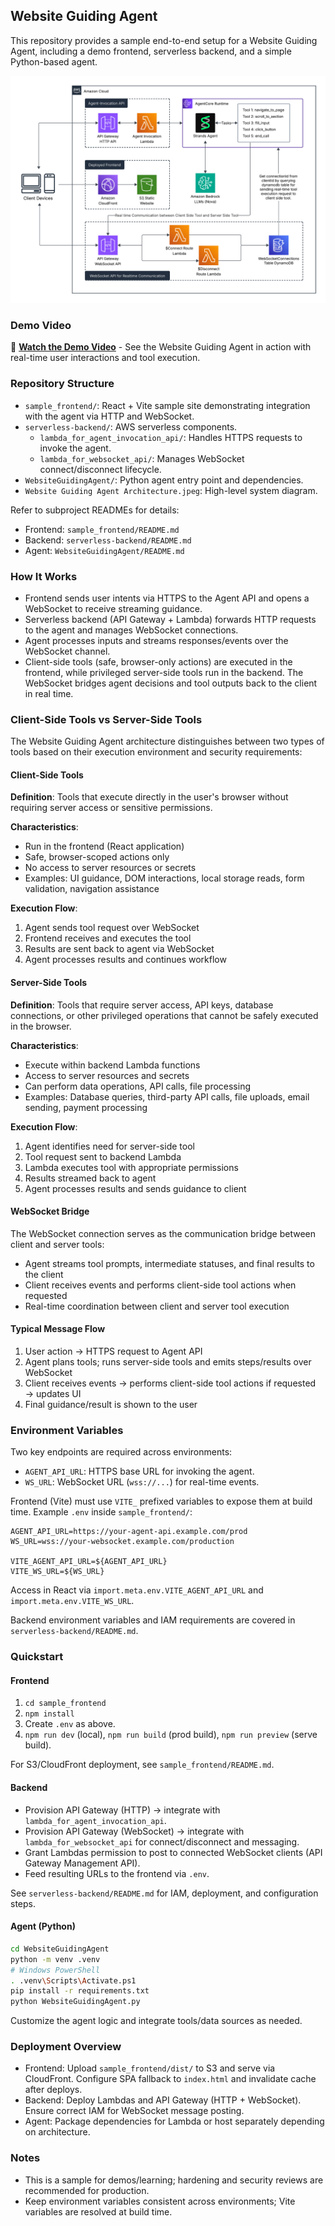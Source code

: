 ## Website Guiding Agent 

This repository provides a sample end-to-end setup for a Website Guiding Agent, including a demo frontend, serverless backend, and a simple Python-based agent.

![Architecture](Website%20Guiding%20Agent%20Architecture.jpeg)

### Demo Video

🎥 **[Watch the Demo Video](https://youtu.be/r3QbNNmpWmY)** - See the Website Guiding Agent in action with real-time user interactions and tool execution.

### Repository Structure

- `sample_frontend/`: React + Vite sample site demonstrating integration with the agent via HTTP and WebSocket.
- `serverless-backend/`: AWS serverless components.
  - `lambda_for_agent_invocation_api/`: Handles HTTPS requests to invoke the agent.
  - `lambda_for_websocket_api/`: Manages WebSocket connect/disconnect lifecycle.
- `WebsiteGuidingAgent/`: Python agent entry point and dependencies.
- `Website Guiding Agent Architecture.jpeg`: High-level system diagram.

Refer to subproject READMEs for details:

- Frontend: `sample_frontend/README.md`
- Backend: `serverless-backend/README.md`
- Agent: `WebsiteGuidingAgent/README.md`

### How It Works

- Frontend sends user intents via HTTPS to the Agent API and opens a WebSocket to receive streaming guidance.
- Serverless backend (API Gateway + Lambda) forwards HTTP requests to the agent and manages WebSocket connections.
- Agent processes inputs and streams responses/events over the WebSocket channel.
- Client-side tools (safe, browser-only actions) are executed in the frontend, while privileged server-side tools run in the backend. The WebSocket bridges agent decisions and tool outputs back to the client in real time.

### Client-Side Tools vs Server-Side Tools

The Website Guiding Agent architecture distinguishes between two types of tools based on their execution environment and security requirements:

#### Client-Side Tools

**Definition**: Tools that execute directly in the user's browser without requiring server access or sensitive permissions.

**Characteristics**:

- Run in the frontend (React application)
- Safe, browser-scoped actions only
- No access to server resources or secrets
- Examples: UI guidance, DOM interactions, local storage reads, form validation, navigation assistance

**Execution Flow**:

1. Agent sends tool request over WebSocket
2. Frontend receives and executes the tool
3. Results are sent back to agent via WebSocket
4. Agent processes results and continues workflow

#### Server-Side Tools

**Definition**: Tools that require server access, API keys, database connections, or other privileged operations that cannot be safely executed in the browser.

**Characteristics**:

- Execute within backend Lambda functions
- Access to server resources and secrets
- Can perform data operations, API calls, file processing
- Examples: Database queries, third-party API calls, file uploads, email sending, payment processing

**Execution Flow**:

1. Agent identifies need for server-side tool
2. Tool request sent to backend Lambda
3. Lambda executes tool with appropriate permissions
4. Results streamed back to agent
5. Agent processes results and sends guidance to client

#### WebSocket Bridge

The WebSocket connection serves as the communication bridge between client and server tools:

- Agent streams tool prompts, intermediate statuses, and final results to the client
- Client receives events and performs client-side tool actions when requested
- Real-time coordination between client and server tool execution

#### Typical Message Flow

1. User action → HTTPS request to Agent API
2. Agent plans tools; runs server-side tools and emits steps/results over WebSocket
3. Client receives events → performs client-side tool actions if requested → updates UI
4. Final guidance/result is shown to the user

### Environment Variables

Two key endpoints are required across environments:

- `AGENT_API_URL`: HTTPS base URL for invoking the agent.
- `WS_URL`: WebSocket URL (`wss://...`) for real-time events.

Frontend (Vite) must use `VITE_` prefixed variables to expose them at build time. Example `.env` inside `sample_frontend/`:

```env
AGENT_API_URL=https://your-agent-api.example.com/prod
WS_URL=wss://your-websocket.example.com/production

VITE_AGENT_API_URL=${AGENT_API_URL}
VITE_WS_URL=${WS_URL}
```

Access in React via `import.meta.env.VITE_AGENT_API_URL` and `import.meta.env.VITE_WS_URL`.

Backend environment variables and IAM requirements are covered in `serverless-backend/README.md`.

### Quickstart

#### Frontend

1. `cd sample_frontend`
2. `npm install`
3. Create `.env` as above.
4. `npm run dev` (local), `npm run build` (prod build), `npm run preview` (serve build).

For S3/CloudFront deployment, see `sample_frontend/README.md`.

#### Backend

- Provision API Gateway (HTTP) → integrate with `lambda_for_agent_invocation_api`.
- Provision API Gateway (WebSocket) → integrate with `lambda_for_websocket_api` for connect/disconnect and messaging.
- Grant Lambdas permission to post to connected WebSocket clients (API Gateway Management API).
- Feed resulting URLs to the frontend via `.env`.

See `serverless-backend/README.md` for IAM, deployment, and configuration steps.

#### Agent (Python)

```bash
cd WebsiteGuidingAgent
python -m venv .venv
# Windows PowerShell
. .venv\Scripts\Activate.ps1
pip install -r requirements.txt
python WebsiteGuidingAgent.py
```

Customize the agent logic and integrate tools/data sources as needed.

### Deployment Overview

- Frontend: Upload `sample_frontend/dist/` to S3 and serve via CloudFront. Configure SPA fallback to `index.html` and invalidate cache after deploys.
- Backend: Deploy Lambdas and API Gateway (HTTP + WebSocket). Ensure correct IAM for WebSocket message posting.
- Agent: Package dependencies for Lambda or host separately depending on architecture.

### Notes

- This is a sample for demos/learning; hardening and security reviews are recommended for production.
- Keep environment variables consistent across environments; Vite variables are resolved at build time.
